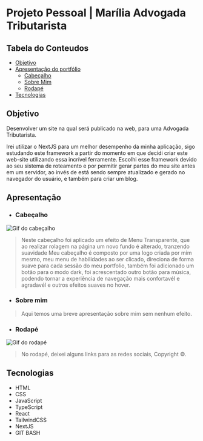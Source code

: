 # Projeto Pessoal | Marília Advogada Tributarista

## Tabela do Conteudos

   <!-- * [Sobre](#sobre) -->
   * [Objetivo](#objetivo)
   * [Apresentação do portfólio](#apresentação)
      * [Cabeçalho](#cabeçalho)
      <!-- * [Perfil](#perfil) -->
      * [Sobre Mim](#sobre-mim)
      <!-- * [Habilidades](#habilidades) -->
      <!-- * [Projetos](#projetos) -->
      * [Rodapé](#rodapé)
   * [Tecnologias](#tecnologias)
   <!-- * [Acessando o site](#acessando-o-site) -->

<!-- ## Sobre -->

## Objetivo

Desenvolver um site na qual será publicado na web, para uma Advogada Tributarista.

Irei utilizar o NextJS para um melhor desempenho da minha aplicação, sigo estudando este framework a partir do momento em que decidi criar este web-site utilizando essa incrível ferramente. Escolhi esse framework devido ao seu sistema de roteamento e por permitir gerar partes do meu site antes em um servidor, ao invés de está sendo sempre atualizado e gerado no navegador do usuário, e também para criar um blog.

## Apresentação

- ### Cabeçalho
<img src="src/gifs/MaríliaTributarista-Header.gif" alt="Gif do cabeçalho">

> Neste cabeçalho foi aplicado um efeito de Menu Transparente, que ao realizar rolagem na página um novo fundo é alterado, tranzendo suavidade   Meu cabeçalho é composto por uma logo criada por mim mesmo, meu menu de habilidades ao ser clicado, direciona de forma suave para cada sessão do meu portfolio, também foi adicionado um botão para o modo dark, foi acrescentado outro botão para música, podendo tornar a experiência de navegação mais confortavél e agradavél e outros efeitos suaves no hover.

- ### Sobre mim
<!-- <img src="src/gifs/gifs-para-o-github/sobre-mim.gif" alt="Gif do sobre-mim"> -->

> Aqui temos uma breve apresentação sobre mim sem nenhum efeito.

- ### Rodapé
<img src="src/gifs/MaríliaTributarista-Footer.gif" alt="Gif do rodapé">

> No rodapé, deixei alguns links para as redes sociais,  Copyright ©.

##

## Tecnologias

<ul>
<li>HTML</li>
<li>CSS</li>
<li>JavaScript</li>
<li>TypeScript</li>
<li>React</li>
<li>TailwindCSS</li>
<li>NextJS</li>
<li>GIT BASH</li>
</ul>
